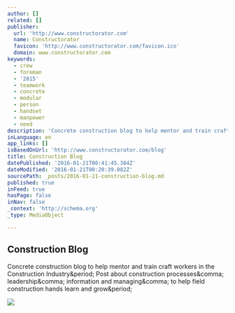 ```yaml
---
author: []
related: []
publisher:
  url: 'http://www.constructorator.com'
  name: Constructorator
  favicon: 'http://www.constructorator.com/favicon.ico'
  domain: www.constructorator.com
keywords:
  - crew
  - foreman
  - '2015'
  - teamwork
  - concrete
  - modular
  - person
  - handset
  - manpower
  - need
description: 'Concrete construction blog to help mentor and train craft workers in the Construction Industry. Post about construction processes, leadership, information and managing, to help field construction hands learn and grow.'
inLanguage: en
app_links: []
isBasedOnUrl: 'http://www.constructorator.com/blog'
title: Construction Blog
datePublished: '2016-01-21T00:41:45.384Z'
dateModified: '2016-01-21T00:20:39.082Z'
sourcePath: _posts/2016-01-21-construction-blog.md
published: true
inFeed: true
hasPage: false
inNav: false
_context: 'http://schema.org'
_type: MediaObject

---
```

<article style=""><h1>Construction Blog</h1><p>Concrete construction blog to help mentor and train craft workers in the Construction Industry&amp;period; Post about construction processes&amp;comma; leadership&amp;comma; information and managing&amp;comma; to help field construction hands learn and grow&amp;period;</p><img src="http://www.constructorator.com/uploads/2/6/0/5/26059504/640410_orig.jpg" /></article>